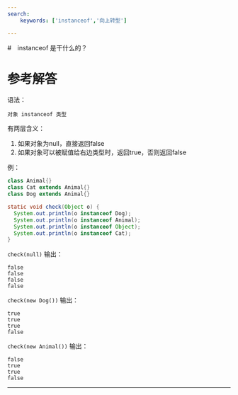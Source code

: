 ```yaml
---
search:
    keywords: ['instanceof','向上转型']

---
```





#　instanceof 是干什么的？

# 参考解答

语法：

```
对象 instanceof 类型
```

有两层含义：
1. 如果对象为null，直接返回false
2. 如果对象可以被赋值给右边类型时，返回true，否则返回false

例：
```java
class Animal{}
class Cat extends Animal{}
class Dog extends Animal{}

static void check(Object o) {
  System.out.println(o instanceof Dog); 
  System.out.println(o instanceof Animal); 
  System.out.println(o instanceof Object); 
  System.out.println(o instanceof Cat);
}
```

`check(null)` 输出：
```
false
false
false
false
```

`check(new Dog())` 输出：
```
true
true
true
false
```

`check(new Animal())` 输出：
```
false
true
true
false
```
---

